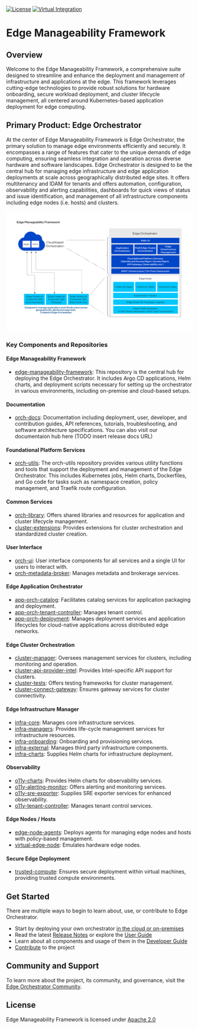  [![License](https://img.shields.io/badge/License-Apache%202.0-blue.svg)](https://opensource.org/licenses/Apache-2.0) [![Virtual Integration](https://github.com/open-edge-platform/edge-manageability-framework/actions/workflows/virtual-integration.yml/badge.svg?branch=main)](https://github.com/open-edge-platform/edge-manageability-framework/actions/workflows/virtual-integration.yml?query=branch%3Amain)

# Edge Manageability Framework

## Overview

Welcome to the Edge Manageability Framework, a comprehensive suite designed to streamline and enhance the deployment and management of infrastructure and applications at the edge. This framework leverages cutting-edge technologies to provide robust solutions for hardware onboarding, secure workload deployment, and cluster lifecycle management, all centered around Kubernetes-based application deployment for edge computing.

## Primary Product: Edge Orchestrator
At the center of Edge Manageability Framework is Edge Orchestrator, the primary solution to manage edge environments efficiently and securely. It encompasses a range of features that cater to the unique demands of edge computing, ensuring seamless integration and operation across diverse hardware and software landscapes. Edge Orchestrator is designed to be the central hub for managing edge infrastructure and edge application deployments at scale across geographically distributed edge sites.  It offers multitenancy and IDAM for tenants and offers automation, configuration, observability and alerting capabilities, dashboards for quick views of status and issue identification, and management of all infrastructure components including edge nodes (i.e. hosts) and clusters.

![Edge Manageability Framework High Level Component Diagram](Edge_Manageability_Framework_Readme_Image.png)

### Key Components and Repositories

#### Edge Manageability Framework
- [edge-manageability-framework](https://github.com/open-edge-platform/edge-manageability-framework): This repository is the central hub for deploying the Edge Orchestrator. It includes Argo CD applications, Helm charts, and deployment scripts necessary for setting up the orchestrator in various environments, including on-premise and cloud-based setups.

#### Documentation
- [orch-docs](https://github.com/open-edge-platform/orch-docs): Documentation including deployment, user, developer, and contribution guides, API references, tutorials, troubleshooting, and software architecture specifications.  You can also visit our documentaion hub here (TODO insert release docs URL)

#### Foundational Platform Services
- [orch-utils](https://github.com/open-edge-platform/orch-utils): The orch-utils repository provides various utility functions and tools that support the deployment and management of the Edge Orchestrator. This includes Kubernetes jobs, Helm charts, Dockerfiles, and Go code for tasks such as namespace creation, policy management, and Traefik route configuration.

#### Common Services
- [orch-library](https://github.com/open-edge-platform/orch-library): Offers shared libraries and resources for application and cluster lifecycle management.
- [cluster-extensions](https://github.com/open-edge-platform/cluster-extensions): Provides extensions for cluster orchestration and standardized cluster creation.

#### User Interface
- [orch-ui](https://github.com/open-edge-platform/orch-ui): User interface components for all services and a single UI for users to interact with.
- [orch-metadata-broker](https://github.com/open-edge-platform/orch-metadata-broker): Manages metadata and brokerage services.

#### Edge Application Orchestrator
- [app-orch-catalog](https://github.com/open-edge-platform/app-orch-catalog): Facilitates catalog services for application packaging and deployment.
- [app-orch-tenant-controller](https://github.com/open-edge-platform/app-orch-tenant-controller): Manages tenant control.
- [app-orch-deployment](https://github.com/open-edge-platform/app-orch-deployment): Manages deployment services and application lifecycles for cloud-native applications across distributed edge networks.

#### Edge Cluster Orchestration
- [cluster-manager](https://github.com/open-edge-platform/cluster-manager): Oversees management services for clusters, including monitoring and operation.
- [cluster-api-provider-intel](https://github.com/open-edge-platform/cluster-api-provider-intel): Provides Intel-specific API support for clusters.
- [cluster-tests](https://github.com/open-edge-platform/cluster-tests): Offers testing frameworks for cluster management.
- [cluster-connect-gateway](https://github.com/open-edge-platform/cluster-connect-gateway): Ensures gateway services for cluster connectivity.

#### Edge Infrastructure Manager
- [infra-core](https://github.com/open-edge-platform/infra-core): Manages core infrastructure services.
- [infra-managers](https://github.com/open-edge-platform/infra-managers): Provides life-cycle management services for infrastructure resources.
- [infra-onboarding](https://github.com/open-edge-platform/infra-onboarding): Onboarding and provisioning services.
- [infra-external](https://github.com/open-edge-platform/infra-external): Manages third party infrastructure components.
- [infra-charts](https://github.com/open-edge-platform/infra-charts): Supplies Helm charts for infrastructure deployment.

#### Observability
- [o11y-charts](https://github.com/open-edge-platform/olly-charts): Provides Helm charts for observability services.
- [o11y-alerting-monitor](https://github.com/open-edge-platform/olly-alerting-monitor): Offers alerting and monitoring services.
- [o11y-sre-exporter](https://github.com/open-edge-platform/olly-sre-exporter): Supplies SRE exporter services for enhanced observability.
- [o11y-tenant-controller](https://github.com/open-edge-platform/olly-tenant-controller): Manages tenant control services.

#### Edge Nodes / Hosts
- [edge-node-agents](https://github.com/open-edge-platform/edge-node-agents): Deploys agents for managing edge nodes and hosts with policy-based management.
- [virtual-edge-node](https://github.com/open-edge-platform/virtual-edge-node): Emulates hardware edge nodes.

#### Secure Edge Deployment
- [trusted-compute](https://github.com/open-edge-platform/trusted-compute): Ensures secure deployment within virtual machines, providing trusted compute environments.


## Get Started
There are multiple ways to begin to learn about, use, or contribute to Edge Orchestrator.
- Start by deploying your own orchestrator [in the cloud or on-premises](https://github.com/open-edge-platform/orch-docs/blob/main/docs/deployment_guide/index.rst)
- Read the latest [Release Notes](https://github.com/open-edge-platform/orch-docs/blob/main/docs/release_notes/index.rst) or explore the [User Guide](https://github.com/open-edge-platform/orch-docs/blob/main/docs/user_guide/index.rst)
- Learn about all components and usage of them in the [Developer Guide](https://github.com/open-edge-platform/orch-docs/blob/main/docs/developer_guide/index.rst)
- [Contribute](https://github.com/open-edge-platform/orch-docs/blob/main/docs/developer_guide/contributor_guide/index.rst) to the project

## Community and Support

To learn more about the project, its community, and governance, visit the [Edge Orchestrator
Community](https://github.com/open-edge-platform).

## License

Edge Manageability Framework is licensed under [Apache 2.0](http://www.apache.org/licenses/LICENSE-2.0)
